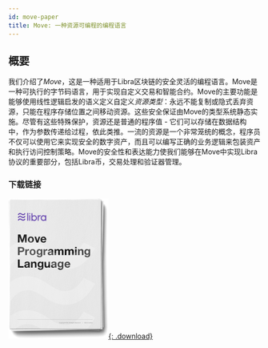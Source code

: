 ```yaml
---
id: move-paper
title: Move: 一种资源可编程的编程语言
---
```


<!-- hide the table of contents --><style>.toc-headings {display: none !important; visibility: hidden !important;}</style>

## 概要

我们介绍了*Move*，这是一种适用于Libra区块链的安全灵活的编程语言。Move是一种可执行的字节码语言，用于实现自定义交易和智能合约。Move的主要功能是能够使用线性逻辑启发的语义定义自定义*资源类型*：永远不能复制或隐式丢弃资源，只能在程序存储位置之间移动资源。这些安全保证由Move的类型系统静态实施。尽管有这些特殊保护，资源还是普通的程序值 - 它们可以存储在数据结构中，作为参数传递给过程，依此类推。一流的资源是一个非常笼统的概念，程序员不仅可以使用它来实现安全的数字资产，而且可以编写正确的业务逻辑来包装资产和执行访问控制策略。Move的安全性和表达能力使我们能够在Move中实现Libra协议的重要部分，包括Libra币，交易处理和验证器管理。


### 下载链接

[![《Move: 一种具有可编程资源的计算机编程语言》的PDF下载](assets/illustrations/move-language-pdf.png){: .download}](assets/papers/libra-move-a-language-with-programmable-resources.pdf)
